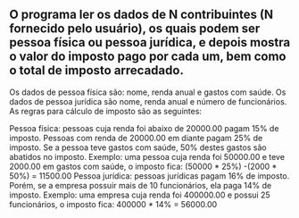O programa ler os dados de N contribuintes (N fornecido pelo usuário), os quais 
podem ser pessoa física ou pessoa jurídica, e depois mostra o valor do imposto pago por cada um, 
bem como o total de imposto arrecadado. 
-
Os dados de pessoa física são: nome, renda anual e gastos com saúde. Os dados de pessoa jurídica 
são nome, renda anual e número de funcionários. As regras para cálculo de imposto são as 
seguintes:

Pessoa física: pessoas cuja renda foi abaixo de 20000.00 pagam 15% de imposto. Pessoas com 
renda de 20000.00 em diante pagam 25% de imposto. Se a pessoa teve gastos com saúde, 50% 
destes gastos são abatidos no imposto. 
Exemplo: uma pessoa cuja renda foi 50000.00 e teve 2000.00 em gastos com saúde, o imposto 
fica: (50000 * 25%) -(2000 * 50%) = 11500.00
 Pessoa jurídica: pessoas jurídicas pagam 16% de imposto. Porém, se a empresa possuir mais de 10 
funcionários, ela paga 14% de imposto. 
Exemplo: uma  empresa  cuja  renda foi 400000.00 e possui 25 funcionários, o imposto fica: 
400000 * 14% = 56000.00
